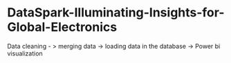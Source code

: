 # DataSpark-Illuminating-Insights-for-Global-Electronics
Data cleaning - > merging data -> loading data in the database -> Power bi visualization

